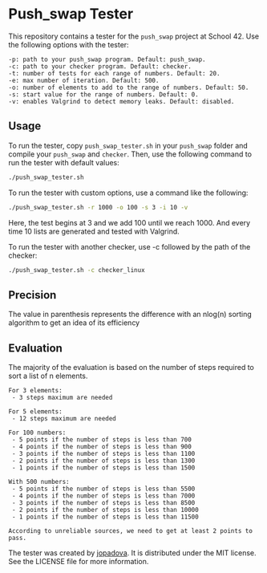 # Push_swap Tester

This repository contains a tester for the `push_swap` project at School 42. Use the following options with the tester:

	-p: path to your push_swap program. Default: push_swap.
	-c: path to your checker program. Default: checker.
	-t: number of tests for each range of numbers. Default: 20.
	-e: max number of iteration. Default: 500.
	-o: number of elements to add to the range of numbers. Default: 50.
	-s: start value for the range of numbers. Default: 0.
	-v: enables Valgrind to detect memory leaks. Default: disabled.
## Usage
To run the tester, copy `push_swap_tester.sh` in your `push_swap` folder and compile your `push_swap` and `checker`. Then, use the following command to run the tester with default values:

```bash
./push_swap_tester.sh
```
To run the tester with custom options, use a command like the following:

```bash
./push_swap_tester.sh -r 1000 -o 100 -s 3 -i 10 -v
```
Here, the test begins at 3 and we add 100 until we reach 1000. And every time 10 lists are generated and tested with Valgrind.

To run the tester with another checker, use -c followed by the path of the checker:

```bash
./push_swap_tester.sh -c checker_linux
```
## Precision
The value in parenthesis represents the difference with an nlog(n) sorting algorithm to get an idea of its efficiency 

## Evaluation
The majority of the evaluation is based on the number of steps required to sort a list of n elements.

	For 3 elements:
	 - 3 steps maximum are needed
	
	For 5 elements:
	 - 12 steps maximum are needed

	For 100 numbers:
	 - 5 points if the number of steps is less than 700
	 - 4 points if the number of steps is less than 900
	 - 3 points if the number of steps is less than 1100
	 - 2 points if the number of steps is less than 1300
	 - 1 points if the number of steps is less than 1500

	With 500 numbers:
	 - 5 points if the number of steps is less than 5500
	 - 4 points if the number of steps is less than 7000
	 - 3 points if the number of steps is less than 8500
	 - 2 points if the number of steps is less than 10000
	 - 1 points if the number of steps is less than 11500

	According to unreliable sources, we need to get at least 2 points to pass.

The tester was created by [jopadova](https://profile.intra.42.fr/users/jopadova). It is distributed under the MIT license. See the LICENSE file for more information.
